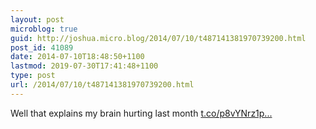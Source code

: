 ```yaml
---
layout: post
microblog: true
guid: http://joshua.micro.blog/2014/07/10/t487141381970739200.html
post_id: 41089
date: 2014-07-10T18:48:50+1100
lastmod: 2019-07-30T17:41:48+1100
type: post
url: /2014/07/10/t487141381970739200.html
---
```

Well that explains my brain hurting last month [t.co/p8vYNrz1p...](http://t.co/p8vYNrz1ph)
